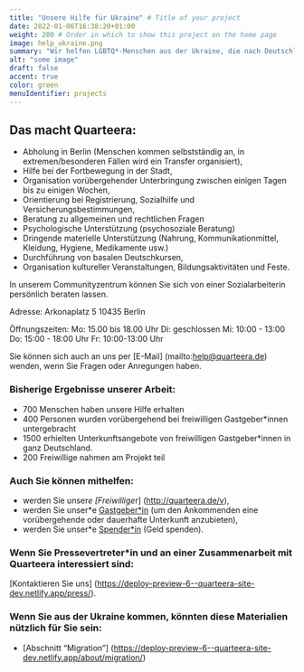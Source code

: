 ```yaml
---
title: "Unsere Hilfe für Ukraine" # Title of your project
date: 2022-01-06T16:38:20+01:00
weight: 200 # Order in which to show this project on the home page
image: help_ukraine.png
summary: "Wir helfen LGBTQ*-Menschen aus der Ukraine, die nach Deutschland fliehen. Wir waren von der militärischen Invasion in der Ukraine zutiefst schockiert und konnten nicht untätig bleiben. In wenigen Tagen haben wir ein effektives System aufgebaut, das ausschließlich auf ehrenamtlichen Ressourcen basiert."
alt: "some image"
draft: false
accent: true
color: green
menuIdentifier: projects
---
```


## Das macht Quarteera:
- Abholung in Berlin (Menschen kommen selbstständig an, in extremen/besonderen Fällen wird ein Transfer organisiert),
- Hilfe bei der Fortbewegung in der Stadt,
- Organisation vorübergehender Unterbringung zwischen einigen Tagen bis zu einigen Wochen,
- Orientierung bei Registrierung, Sozialhilfe und Versicherungsbestimmungen,
- Beratung zu allgemeinen und rechtlichen Fragen
- Psychologische Unterstützung (psychosoziale Beratung)
- Dringende materielle Unterstützung (Nahrung, Kommunikationmittel, Kleidung, Hygiene, Medikamente usw.)
- Durchführung von basalen Deutschkursen,
- Organisation kultureller Veranstaltungen, Bildungsaktivitäten und Feste.

In unserem Communityzentrum können Sie sich von einer Sozialarbeiterin persönlich beraten lassen.

Adresse:
Arkonaplatz 5
10435 Berlin

Öffnungszeiten:
Mo: 15.00 bis 18.00 Uhr
Di: geschlossen
Mi: 10:00 - 13:00
Do: 15:00 - 18:00 Uhr
Fr: 10:00-13:00 Uhr

Sie können sich auch an uns per [E-Mail] (mailto:help@quarteera.de) wenden, wenn Sie Fragen oder Anregungen haben.

### Bisherige Ergebnisse unserer Arbeit:
- 700 Menschen haben unsere Hilfe erhalten
- 400 Personen wurden vorübergehend bei freiwilligen Gastgeber*innen untergebracht
- 1500 erhielten Unterkunftsangebote von freiwilligen Gastgeber*innen in ganz Deutschland.
- 200 Freiwillige nahmen am Projekt teil

### Auch Sie können mithelfen:
- werden Sie unser*e [Freiwillige*r] (http://quarteera.de/v),
- werden Sie unser*e [Gastgeber*in](https://forms.monday.com/forms/3a804d649a50f8f3d31cb63c533f8d16?r=use1) (um den Ankommenden eine vorübergehende oder dauerhafte Unterkunft anzubieten),
- werden Sie unser*e [Spender*in](/help/spenden) (Geld spenden).

### Wenn Sie Pressevertreter*in und an einer Zusammenarbeit mit Quarteera interessiert sind:
[Kontaktieren Sie uns] (https://deploy-preview-6--quarteera-site-dev.netlify.app/press/).

### Wenn Sie aus der Ukraine kommen, könnten diese Materialien nützlich für Sie sein:
- [Abschnitt “Migration”] (https://deploy-preview-6--quarteera-site-dev.netlify.app/about/migration/)
